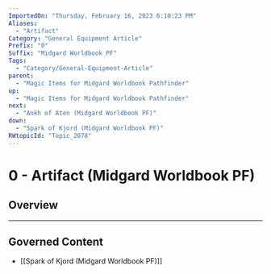 ```yaml
---
ImportedOn: "Thursday, February 16, 2023 6:10:23 PM"
Aliases:
  - "Artifact"
Category: "General Equipment Article"
Prefix: "0"
Suffix: "Midgard Worldbook PF"
Tags:
  - "Category/General-Equipment-Article"
parent:
  - "Magic Items for Midgard Worldbook Pathfinder"
up:
  - "Magic Items for Midgard Worldbook Pathfinder"
next:
  - "Ankh of Aten (Midgard Worldbook PF)"
down:
  - "Spark of Kjord (Midgard Worldbook PF)"
RWtopicId: "Topic_2078"
---
```

# 0 - Artifact (Midgard Worldbook PF)
## Overview
---
## Governed Content
- [[Spark of Kjord (Midgard Worldbook PF)]]

